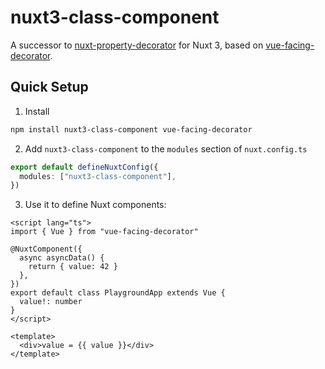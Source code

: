 # nuxt3-class-component

A successor to [nuxt-property-decorator](https://github.com/nuxt-community/nuxt-property-decorator) for Nuxt 3, based on [vue-facing-decorator](https://github.com/facing-dev/vue-facing-decorator).

## Quick Setup

1. Install

```sh
npm install nuxt3-class-component vue-facing-decorator
```

2. Add `nuxt3-class-component` to the `modules` section of `nuxt.config.ts`

```ts
export default defineNuxtConfig({
  modules: ["nuxt3-class-component"],
})
```

3. Use it to define Nuxt components:

```vue
<script lang="ts">
import { Vue } from "vue-facing-decorator"

@NuxtComponent({
  async asyncData() {
    return { value: 42 }
  },
})
export default class PlaygroundApp extends Vue {
  value!: number
}
</script>

<template>
  <div>value = {{ value }}</div>
</template>
```
